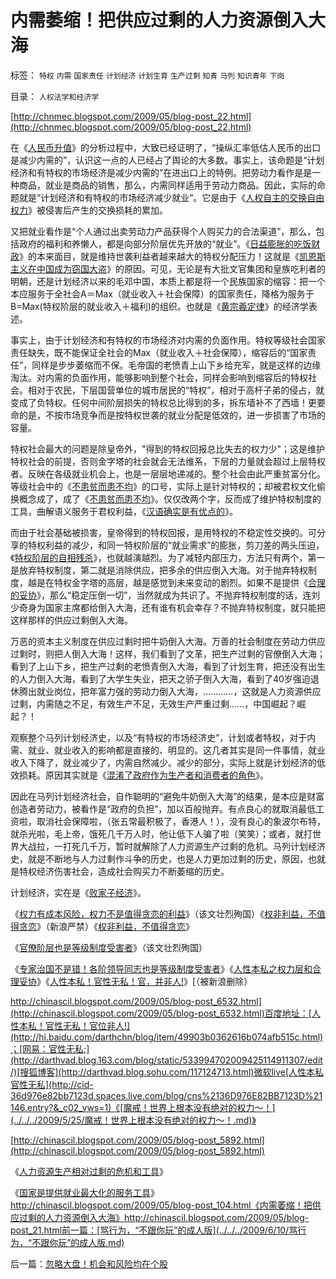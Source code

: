 # 内需萎缩！把供应过剩的人力资源倒入大海

标签： `特权` `内需` `国家责任` `计划经济` `计划生育` `生产过剩` `知青` `马列` `知识青年` `下岗` 

目录： `人权法学和经济学`

[http://chnmec.blogspot.com/2009/05/blog-post_22.html](http://chnmec.blogspot.com/2009/05/blog-post_22.html)

在《[人民币升值](../../../2009/5/4/低估人民币汇率让农民工增加就业了吗？.md)》的分析过程中，大致已经证明了，“操纵汇率低估人民币的出口是减少内需的”，认识这一点的人已经占了舆论的大多数。事实上，该命题是“计划经济和有特权的市场经济是减少内需的”在进出口上的特例。把劳动力看作是是一种商品，就业是商品的销售，那么，内需同样适用于劳动力商品。因此，实际的命题就是“计划经济和有特权的市场经济减少就业”。它是由于《[人权自主的交换自由权力](http://blog.sina.com.cn/s/blog_5563a64d0100c033.html)》被侵害后产生的交换损耗的累加。



又把就业看作是“个人通过出卖劳动力产品获得个人购买力的合法渠道”，那么，包括政府的福利和养懒人，都是向部分阶层优先开放的“就业”。《[日益膨胀的吃饭财政](http://blog.sina.com.cn/s/blog_5563a64d0100cinq.html)》的本来面目，就是维持世袭利益者越来越大的特权分配压力！这就是《[凯恩斯主义在中国成为窃国大盗](../../../2009/4/24/费雪教条和凯恩斯主义.md)》的原因。可见，无论是有大批文官集团和皇族吃利者的明朝，还是计划经济以来的毛邓中国，本质上都是将一个民族国家的缩容：把一个本应服务于全社会A＝Max（就业收入＋社会保障）的国家责任，降格为服务于B=Max(特权阶层的就业收入＋福利)的组织。也就是《[黄宗羲定律](../../../2009/2/9/黄宗羲定律“老百姓尽量别折腾”.md)》的经济学表述。

事实上，由于计划经济和有特权的市场经济对内需的负面作用。特权等级社会国家责任缺失，既不能保证全社会的Max（就业收入＋社会保障），缩容后的“国家责任”，同样是步步萎缩而不保。毛帝国的老愤青上山下乡给充军，就是这样的边缘淘汰。对内需的负面作用，能够影响到整个社会，同样会影响到缩容后的特权社会。相对于农民，下层国营单位的城市居民的“特权”，相对于高杆子弟的侵占，就变成了负特权。任何中间阶层损失的特权总比得到的多，拆东墙补不了西墙！更要命的是，不按市场竞争而是按特权世袭的就业分配是低效的，进一步损害了市场的容量。

特权社会最大的问题是除皇帝外，"得到的特权回报总比失去的权力少"；这是维护特权社会的前提，否则金字塔的社会就会无法维系，下层的力量就会超过上层特权者。反映在各级就业机会上，也是一层层地递减的。整个社会由此严重贫富分化。等级社会中的《[不患贫而患不均](../../../2009/2/7/“不患贫而患不均”是伪公平，是特权化，社会等级化.md)》的口号，实际上是针对特权的；却被君权文化偷换概念成了，成了《[不患贫而患不均](../../../2009/2/7/“不患贫而患不均”是伪公平，是特权化，社会等级化.md)》。仅仅改两个字，反而成了维护特权制度的工具，曲解语义服务于君权利益，《[汉语确实是有优点的](../../../2009/5/14/拒绝曲解！拒绝邪教利用汉语特点的诡辩.md)》。

而由于社会基础被损害，皇帝得到的特权回报，是用特权的不稳定性交换的。可分享的特权利益的减少，和同一特权阶层的“就业需求”的膨胀，剪刀差的两头压迫，《[特权阶层的自相残杀](http://blog.sina.com.cn/s/blog_5563a64d0100cz6e.html)》，也就越演越烈。为了减轻内部压力，方法只有两个，第一是放弃特权制度，第二就是消除供应，把多余的供应倒入大海。对于抛弃特权制度，越是在特权金字塔的高层，越是感觉到未来变动的剧烈。如果不是提供《[合理的妥协](http://blog.sina.com.cn/s/blog_5563a64d0100d4iq.html)》，那么“稳定压倒一切”，当然就成为共识了。不抛弃特权制度的话，连刘少奇身为国家主席都给倒入大海，还有谁有机会幸存？不抛弃特权制度，就只能把这样那样的供应过剩倒入大海。

万恶的资本主义制度在供应过剩时把牛奶倒入大海。万善的社会制度在劳动力供应过剩时，则把人倒入大海！这样，我们看到了文革，把生产过剩的官僚倒入大海；看到了上山下乡，把生产过剩的老愤青倒入大海，看到了计划生育，把还没有出生的人力倒入大海，看到了大学生失业，把天之骄子倒入大海，看到了40岁强迫退休腾出就业岗位，把年富力强的劳动力倒入大海，…………，这就是人力资源供应过剩，内需随之不足，有效生产不足，无效生产严重过剩……，中国崛起？崛起？！

观察整个马列计划经济史，以及“有特权的市场经济史”，计划或者特权，对于内需、就业、就业收入的影响都是直接的、明显的。这几者其实是同一件事情，就业收入下降了，就业减少了，内需自然减少。减少的部分，实际上就是计划经济的低效损耗。原因其实就是《[混淆了政府作为生产者和消费者的角色](../../../2009/1/22/计划经济和市场经济中的生产者角色差异.md)》。

因此在马列计划经济社会，自作聪明的“避免牛奶倒入大海”的结果，是本应是财富创造者劳动力，被看作是“政府的负担”，加以百般抛弃。有点良心的就取消最低工资啦，取消社会保障啦，（张五常最积极了，香港人！），没有良心的象波尔布特，就杀光啦，毛上帝，饿死几千万人时，他让低下人骗了啦（笑笑）；或者，就打世界大战拉，一打死几千万，暂时就解除了人力资源生产过剩的危机。马列计划经济史，就是不断地与人力过剩作斗争的历史，也是人力更加过剩的历史，原因，也就是特权经济伤害社会，造成社会购买力不断萎缩的历史。

计划经济，实在是《[败家子经济](../../../2009/6/3/朝鲜是个天堂，衣食住行减肥死都免费.md)》。



《[权力有成本风险，权力不是值得贪恋的利益](http://blog.sina.com.cn/s/blog_5563a64d0100d3f5.html)》（该文壮烈殉国）《[权非利益，不值得贪恋](../../../2009/5/21/权非利益，不值得贪恋.md)》（新浪严禁）《[权非利益，不值得贪恋](http://hi.baidu.com/darthchn/blog/item/95a3c030419f7511eac4af51.html)》

《[官僚阶层也是等级制度受害者](http://blog.sina.com.cn/s/blog_5563a64d0100d2r5.html)》（该文壮烈殉国）

《[专家治国不是错！各阶领导同志也是等级制度受害者](http://blog.sina.com.cn/s/blog_5563a64d0100d3k8.html)》《[人性本私之权力层和合理妥协](http://blog.sina.com.cn/s/blog_5563a64d0100d4iq.html)》《[人性本私！官性无私！官，并非人!](http://blog.sina.com.cn/s/blog_5563a64d0100d514.html)》[（被新浪删除）

http://chinascil.blogspot.com/2009/05/blog-post_6532.html](http://chinascil.blogspot.com/2009/05/blog-post_6532.html)百度地址：[人性本私！官性无私！官位非人!](http://hi.baidu.com/darthchn/blog/item/49903b0362616b074afb515c.html)；[网易：官性无私;](http://darthvad.blog.163.com/blog/static/533994702009425114911307/edit/)[搜狐博客](http://darthvad.blog.sohu.com/117124713.html)微软live[人性本私官性无私](http://cid-36d976e82bb7123d.spaces.live.com/blog/cns%2136D976E82BB7123D%21146.entry?&_c02_vws=1)《[魔戒！世界上根本没有绝对的权力～！](../../../2009/5/25/魔戒！世界上根本没有绝对的权力～！.md)》

[http://chinascil.blogspot.com/2009/05/blog-post_5892.html](http://chinascil.blogspot.com/2009/05/blog-post_5892.html)

《[人力资源生产相对过剩的危机和工具](../../../2009/5/22/人力资源生产相对过剩的危机.md)》

《[国家是提供就业最大化的服务工具](http://blog.sina.com.cn/s/blog_5563a64d0100dc10.html)》http://chinascil.blogspot.com/2009/05/blog-post_104.html《内需萎缩！把供应过剩的人力资源倒入大海》http://chinascil.blogspot.com/2009/05/blog-post_21.html前一篇：[骂行为，“不跟你玩”的成人版](../../../2009/6/10/骂行为，“不跟你玩”的成人版.md)

后一篇：[忽略大盘！机会和风险均在个股](../../../2009/6/11/忽略大盘！机会和风险均在个股.md)